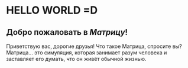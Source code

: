 # HELLO WORLD =D

## Добро пожаловать в __*Матрицу*__!
Приветствую вас, дорогие друзья!
Что такое Матрица, спросите вы?
Матрица... это симуляция, которая занимает разум человека и заставляет его думать, что он живёт обычной жизнью. 
